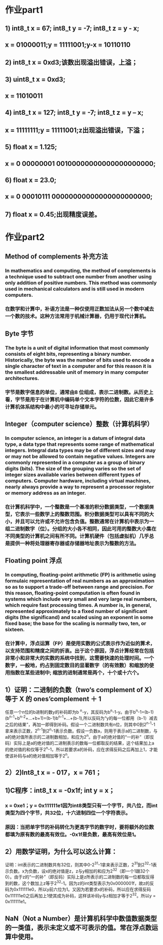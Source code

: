 # 作业part1
## 1) int8_t x = 67; int8_t y = -7; int8_t z = y - x;
## x = 01000011;y = 11111001;y-x = 10110110
## 2) int8_t x = 0xd3;该数出现溢出错误，上溢；
## 3) uint8_t x = 0xd3;
## x = 11010011
## 4) int8_t x = 127; int8_t y = -7; int8_t z = y – x;
## x = 11111111;y = 11111001;z出现溢出错误，下溢；
## 5) float x = 1.125;
## x = 0 00000001 00100000000000000000000;
## 6) float x = 23.0;
## x = 0 00010111 00000000000000000000000;
## 7) float x = 0.45;出现精度误差。


# 作业part2
## Method of complements 补充方法
### In mathematics and computing, the method of complements is a technique used to subtract one number from another using only addition of positive numbers. This method was commonly used in mechanical calculators and is still used in modern computers.
### 在数学和计算中，补语方法是一种仅使用正数加法从另一个数中减去一个数的技术。这种方法常用于机械计算器，仍用于现代计算机。
## Byte 字节
### The byte is a unit of digital information that most commonly consists of eight bits, representing a binary number. Historically, the byte was the number of bits used to encode a single character of text in a computer and for this reason it is the smallest addressable unit of memory in many computer architectures.
### 字节是数字信息的单位，通常由8 位组成，表示二进制数。从历史上看，字节是用于在计算机中编码单个文本字符的位数，因此它是许多计算机体系结构中最小的可寻址存储单元。
## Integer（computer science）整数（计算机科学）
### In computer science, an integer is a datum of integral data type, a data type that represents some range of mathematical integers. Integral data types may be of different sizes and may or may not be allowed to contain negative values. Integers are commonly represented in a computer as a group of binary digits (bits). The size of the grouping varies so the set of integer sizes available varies between different types of computers. Computer hardware, including virtual machines, nearly always provide a way to represent a processor register or memory address as an integer.
### 在计算机科学中，一个整数是一个基准的积分数据类型，一个数据类型，它表示一些数学上的整数范围。积分数据类型可以具有不同的大小，并且可以允许或不允许包含负值。整数通常在计算机中表示为一组二进制数字（位）。分组的大小各不相同，因此可用的整数大小集在不同类型的计算机之间有所不同。计算机硬件（包括虚拟机）几乎总是提供一种将处理器寄存器或存储器地址表示为整数的方法。
## Floating point 浮点
### In computing, floating-point arithmetic (FP) is arithmetic using formulaic representation of real numbers as an approximation so as to support a trade-off between range and precision. For this reason, floating-point computation is often found in systems which include very small and very large real numbers, which require fast processing times. A number is, in general, represented approximately to a fixed number of significant digits (the significand) and scaled using an exponent in some fixed base; the base for the scaling is normally two, ten, or sixteen.
### 在计算中，浮点运算（FP）是使用实数的公式表示作为近似的算术，以支持范围和精度之间的折衷。出于这个原因，浮点计算经常在包括非常小和非常大的实数的系统中找到，这需要快速的处理时间。一个数字，一般地，约占到固定数目的显著数字（的有效数）和缩放的使用指数在某些进制中; 缩放的进制通常是两个，十个或十六个。

## 1）证明：二进制的负数（two‘s complement of X）等于 X 的 ones’complement ＋ 1
任意一个n位的b进制的数y的补码即为b <sup>n</sup>-y，其反码为b<sup>n</sup>-1-y。由于b<sup>n</sup>-1=(b-1)(b<sup>n-1</sup>+b<sup>n-2</sup>+...+b+1)=(b-1)b<sup>n-1</sup>+...+(b-1),所以反码为“y的每一位都用（b-1）减去之后的结果”，再加一即得到补码。假设一个二进制数共有n位，则其中0到2<sup>n-1</sup>-1拿来表示正数，2<sup>n-1</sup>到2<sup>n</sup>-1表示负数。假设一负数a，则用于表示a的二进制数，与a的绝对值所表示的二进制数相加，和应为2<sup>n</sup>。由于a的绝对值的“一的补”（即反码）实际上是a的绝对值的二进制表示的数每一位都取反的结果，这个结果加上a的绝对值的和仅等于2<sup>n</sup>-1，所以若要求a的补码，应在求得反码之后再加上1，才能使该补码与a的绝对值相加等于2<sup>n</sup>。
## 2）2)Int8_t x = - 017，x = 761；

## 1)C程序：int8_t x = -0x1f; int y = x；
### x = 0xe1；y = 0x111111e1因为int8类型只有一个字节，共八位，而int类型为四个字节，共32位，十六进制四位一个字符表示。
### 原因：当把单字节的补码转化为更高字节的数字时，要将额外的位数都填为原有数的最高有效位。-0x1f是负数，最高有效位是1。
## 2）用数学证明，为什么可以这么计算：
证明：int表示的二进制数共有32位，则其中0-2<sup>31</sup>-1拿来表示正数，2<sup>31</sup>到2<sup>32</sup>-1表示负数。x为负数，设x的绝对值是z，z与y相加的和应为2<sup>32</sup>（即一个1跟32个0）。由于z的“一的补”（即反码）实际上是z所表示的二进制数的每一位都取反得到的数，这个数加上z等于2<sup>32</sup>-1。因为z的int类型表示为0x0000001f，故z的反码为0x111111e0，所以y前六位为1。又因为若要求x的补码，所以应在求得反码0x111111e0之后再加上1使其成为补码，这样该补码y与z相加才等于2<sup>32</sup>。所以y = 0x111111e1。

## NaN（Not a Number）是计算机科学中数值数据类型的一类值，表示未定义或不可表示的值。常在浮点数运算中使用。
